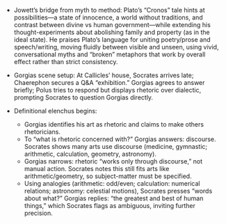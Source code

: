 - Jowett’s bridge from myth to method: Plato’s “Cronos” tale hints at possibilities—a state of innocence, a world without traditions, and contrast between divine vs human government—while extending his thought-experiments about abolishing family and property (as in the ideal state). He praises Plato’s language for uniting poetry/prose and speech/writing, moving fluidly between visible and unseen, using vivid, conversational myths and “broken” metaphors that work by overall effect rather than strict consistency.

- Gorgias scene setup: At Callicles’ house, Socrates arrives late; Chaerephon secures a Q&A “exhibition.” Gorgias agrees to answer briefly; Polus tries to respond but displays rhetoric over dialectic, prompting Socrates to question Gorgias directly.

- Definitional elenchus begins:
  - Gorgias identifies his art as rhetoric and claims to make others rhetoricians.
  - To “what is rhetoric concerned with?” Gorgias answers: discourse. Socrates shows many arts use discourse (medicine, gymnastic; arithmetic, calculation, geometry, astronomy).
  - Gorgias narrows: rhetoric “works only through discourse,” not manual action. Socrates notes this still fits arts like arithmetic/geometry, so subject-matter must be specified.
  - Using analogies (arithmetic: odd/even; calculation: numerical relations; astronomy: celestial motions), Socrates presses “words about what?” Gorgias replies: “the greatest and best of human things,” which Socrates flags as ambiguous, inviting further precision.